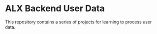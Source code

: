 # ALX Backend User Data
This repository contains a series of projects for learning to process user data.
